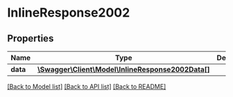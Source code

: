 # InlineResponse2002

## Properties
Name | Type | Description | Notes
------------ | ------------- | ------------- | -------------
**data** | [**\Swagger\Client\Model\InlineResponse2002Data[]**](InlineResponse2002Data.md) |  | [optional] 

[[Back to Model list]](../README.md#documentation-for-models) [[Back to API list]](../README.md#documentation-for-api-endpoints) [[Back to README]](../README.md)


